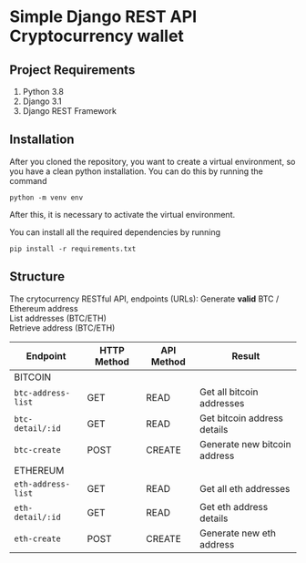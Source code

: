 # Simple Django REST API Cryptocurrency wallet

## Project Requirements
1. Python 3.8
2. Django 3.1
3. Django REST Framework

## Installation
After you cloned the repository, you want to create a virtual environment, so you have a clean python installation.
You can do this by running the command
```
python -m venv env
```

After this, it is necessary to activate the virtual environment.

You can install all the required dependencies by running
```
pip install -r requirements.txt
```
## Structure
The crytocurrency RESTful API, endpoints (URLs):
  Generate <b>valid</b> BTC / Ethereum address<br>
  List addresses (BTC/ETH) <br>
  Retrieve address (BTC/ETH)<br>



Endpoint |HTTP Method | API Method | Result
-- | -- |-- |--
BITCOIN |  |  |
`btc-address-list` | GET | READ | Get all bitcoin addresses
`btc-detail/:id` | GET | READ | Get bitcoin address details
`btc-create`| POST | CREATE | Generate new bitcoin address
ETHEREUM |  |  |
`eth-address-list` | GET | READ | Get all eth addresses
`eth-detail/:id` | GET | READ | Get eth address details
`eth-create`| POST | CREATE | Generate new eth address


  
 
  
 


